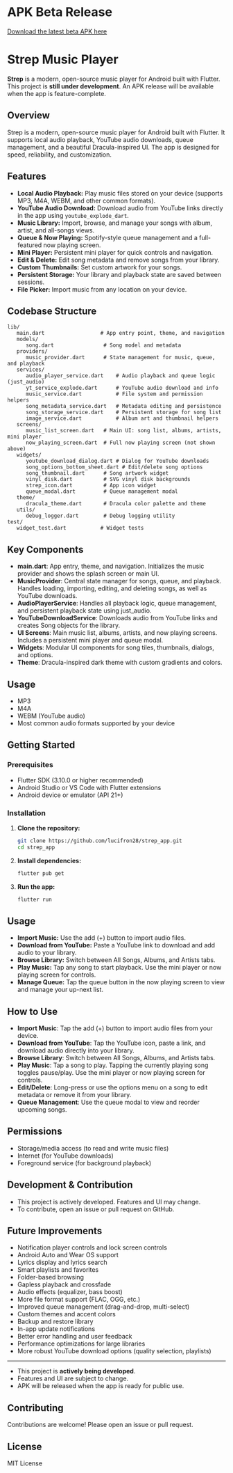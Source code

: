 
# APK Beta Release

[Download the latest beta APK here](https://github.com/lucifron28/strep_app/raw/refs/heads/main/build/app/outputs/flutter-apk/Strep.apk)

# Strep Music Player

**Strep** is a modern, open-source music player for Android built with Flutter. This project is **still under development**. An APK release will be available when the app is feature-complete.


## Overview

Strep is a modern, open-source music player for Android built with Flutter. It supports local audio playback, YouTube audio downloads, queue management, and a beautiful Dracula-inspired UI. The app is designed for speed, reliability, and customization.

## Features

- **Local Audio Playback:** Play music files stored on your device (supports MP3, M4A, WEBM, and other common formats).
- **YouTube Audio Download:** Download audio from YouTube links directly in the app using `youtube_explode_dart`.
- **Music Library:** Import, browse, and manage your songs with album, artist, and all-songs views.
- **Queue & Now Playing:** Spotify-style queue management and a full-featured now playing screen.
- **Mini Player:** Persistent mini player for quick controls and navigation.
- **Edit & Delete:** Edit song metadata and remove songs from your library.
- **Custom Thumbnails:** Set custom artwork for your songs.
- **Persistent Storage:** Your library and playback state are saved between sessions.
- **File Picker:** Import music from any location on your device.


## Codebase Structure

```
lib/
   main.dart                  # App entry point, theme, and navigation
   models/
      song.dart                # Song model and metadata
   providers/
      music_provider.dart      # State management for music, queue, and playback
   services/
      audio_player_service.dart    # Audio playback and queue logic (just_audio)
      yt_service_explode.dart      # YouTube audio download and info
      music_service.dart           # File system and permission helpers
      song_metadata_service.dart   # Metadata editing and persistence
      song_storage_service.dart    # Persistent storage for song list
      image_service.dart           # Album art and thumbnail helpers
   screens/
      music_list_screen.dart   # Main UI: song list, albums, artists, mini player
      now_playing_screen.dart  # Full now playing screen (not shown above)
   widgets/
      youtube_download_dialog.dart # Dialog for YouTube downloads
      song_options_bottom_sheet.dart # Edit/delete song options
      song_thumbnail.dart      # Song artwork widget
      vinyl_disk.dart          # SVG vinyl disk backgrounds
      strep_icon.dart          # App icon widget
      queue_modal.dart         # Queue management modal
   theme/
      dracula_theme.dart       # Dracula color palette and theme
   utils/
      debug_logger.dart        # Debug logging utility
test/
   widget_test.dart           # Widget tests
```

## Key Components

- **main.dart**: App entry, theme, and navigation. Initializes the music provider and shows the splash screen or main UI.
- **MusicProvider**: Central state manager for songs, queue, and playback. Handles loading, importing, editing, and deleting songs, as well as YouTube downloads.
- **AudioPlayerService**: Handles all playback logic, queue management, and persistent playback state using just_audio.
- **YouTubeDownloadService**: Downloads audio from YouTube links and creates Song objects for the library.
- **UI Screens**: Main music list, albums, artists, and now playing screens. Includes a persistent mini player and queue modal.
- **Widgets**: Modular UI components for song tiles, thumbnails, dialogs, and options.
- **Theme**: Dracula-inspired dark theme with custom gradients and colors.

## Usage

- MP3
- M4A
- WEBM (YouTube audio)
- Most common audio formats supported by your device

## Getting Started

### Prerequisites

- Flutter SDK (3.10.0 or higher recommended)
- Android Studio or VS Code with Flutter extensions
- Android device or emulator (API 21+)

### Installation

1. **Clone the repository:**
   ```sh
   git clone https://github.com/lucifron28/strep_app.git
   cd strep_app
   ```
2. **Install dependencies:**
   ```sh
   flutter pub get
   ```
3. **Run the app:**
   ```sh
   flutter run
   ```

## Usage

- **Import Music:** Use the add (+) button to import audio files.
- **Download from YouTube:** Paste a YouTube link to download and add audio to your library.
- **Browse Library:** Switch between All Songs, Albums, and Artists tabs.
- **Play Music:** Tap any song to start playback. Use the mini player or now playing screen for controls.
- **Manage Queue:** Tap the queue button in the now playing screen to view and manage your up-next list.


## How to Use

- **Import Music**: Tap the add (+) button to import audio files from your device.
- **Download from YouTube**: Tap the YouTube icon, paste a link, and download audio directly into your library.
- **Browse Library**: Switch between All Songs, Albums, and Artists tabs.
- **Play Music**: Tap a song to play. Tapping the currently playing song toggles pause/play. Use the mini player or now playing screen for controls.
- **Edit/Delete**: Long-press or use the options menu on a song to edit metadata or remove it from your library.
- **Queue Management**: Use the queue modal to view and reorder upcoming songs.

## Permissions

- Storage/media access (to read and write music files)
- Internet (for YouTube downloads)
- Foreground service (for background playback)


## Development & Contribution

- This project is actively developed. Features and UI may change.
- To contribute, open an issue or pull request on GitHub.


## Future Improvements

- Notification player controls and lock screen controls
- Android Auto and Wear OS support
- Lyrics display and lyrics search
- Smart playlists and favorites
- Folder-based browsing
- Gapless playback and crossfade
- Audio effects (equalizer, bass boost)
- More file format support (FLAC, OGG, etc.)
- Improved queue management (drag-and-drop, multi-select)
- Custom themes and accent colors
- Backup and restore library
- In-app update notifications
- Better error handling and user feedback
- Performance optimizations for large libraries
- More robust YouTube download options (quality selection, playlists)

---

- This project is **actively being developed**.
- Features and UI are subject to change.
- APK will be released when the app is ready for public use.

## Contributing

Contributions are welcome! Please open an issue or pull request.

## License

MIT License
